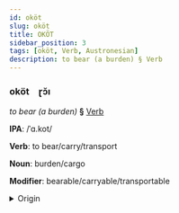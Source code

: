 ```yaml
---
id: oköt
slug: oköt
title: OKÖT
sidebar_position: 3
tags: [oköt, Verb, Austronesian]
description: to bear (a burden) § Verb
---
```


### oköt&emsp;<span kind="abugida">ɽɔ̆ı</span>

*to bear (a burden)* **§** [Verb](../../tags/Verb)

**IPA**: /ˈɑ.kot/

**Verb**: to bear/carry/transport

**Noun**: burden/cargo

**Modifier**: bearable/carryable/transportable

<details>
    <summary>Origin</summary>
    Mansaka akot /a.kot/<br/>
    <em>Austronesian Language Family</em>
</details>